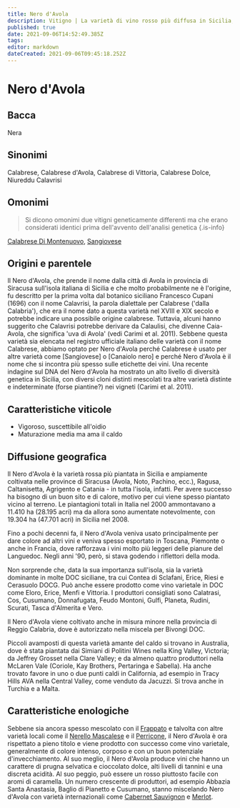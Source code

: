 ```yaml
---
title: Nero d'Avola
description: Vitigno | La varietà di vino rosso più diffusa in Sicilia, apprezzata per il colore, il corpo pieno e il potenziale d'invecchiamento
published: true
date: 2021-09-06T14:52:49.385Z
tags: 
editor: markdown
dateCreated: 2021-09-06T09:45:18.252Z
---
```


# Nero d'Avola

## Bacca
Nera
## Sinonimi
Calabrese, Calabrese d'Avola, Calabrese di Vittoria, Calabrese Dolce, Niureddu Calavrisi

## Omonimi
> Si dicono omonimi due vitigni geneticamente differenti ma che erano considerati identici prima dell'avvento dell'analisi genetica
{.is-info}

[Calabrese Di Montenuovo](/vitigni/Italia/calabrese-di-montenuovo), [Sangiovese](/vitigni/Italia/sangiovese)

## Origini e parentele
Il Nero d'Avola, che prende il nome dalla città di Avola in provincia di Siracusa sull'isola italiana di Sicilia e che molto probabilmente ne è l'origine, fu descritto per la prima volta dal botanico siciliano Francesco Cupani (1696) con il nome Calavrisi, la parola dialettale per Calabrese ('dalla Calabria'), che era il nome dato a questa varietà nel XVIII e XIX secolo e potrebbe indicare una possibile origine calabrese. Tuttavia, alcuni hanno suggerito che Calavrisi potrebbe derivare da Calaulisi, che divenne Caia-Avola, che significa 'uva di Avola' (vedi Carimi et al. 2011). Sebbene questa varietà sia elencata nel registro ufficiale italiano delle varietà con il nome Calabrese, abbiamo optato per Nero d'Avola perché Calabrese è usato per altre varietà come [Sangiovese] o [Canaiolo nero] e perché Nero d'Avola è il nome che si incontra più spesso sulle etichette dei vini. Una recente indagine sul DNA del Nero d'Avola ha mostrato un alto livello di diversità genetica in Sicilia, con diversi cloni distinti mescolati tra altre varietà distinte e indeterminate (forse piantine?) nei vigneti (Carimi et al. 2011).

## Caratteristiche viticole
- Vigoroso, suscettibile all'oidio 
- Maturazione media ma ama il caldo

## Diffusione geografica
Il Nero d'Avola è la varietà rossa più piantata in Sicilia e ampiamente coltivata nelle province di Siracusa (Avola, Noto, Pachino, ecc.), Ragusa, Caltanisetta, Agrigento e Catania - in tutta l'isola, infatti. Per avere successo ha bisogno di un buon sito e di calore, motivo per cui viene spesso piantato vicino al terreno. Le piantagioni totali in Italia nel 2000 ammontavano a 11.410 ha (28.195 acri) ma da allora sono aumentate notevolmente, con 19.304 ha (47.701 acri) in Sicilia nel 2008.

Fino a pochi decenni fa, il Nero d'Avola veniva usato principalmente per dare colore ad altri vini e veniva spesso esportato in Toscana, Piemonte o anche in Francia, dove rafforzava i vini molto più leggeri delle pianure del Languedoc. Negli anni '90, però, si stava godendo i riflettori della moda. 

Non sorprende che, data la sua importanza sull'isola, sia la varietà dominante in molte DOC siciliane, tra cui Contea di Sclafani, Erice, Riesi e Cerasuolo DOCG. Può anche essere prodotto come vino varietale in DOC come Eloro, Erice, Menfi e Vittoria. I produttori consigliati sono Calatrasi, Cos, Cusumano, Donnafugata, Feudo Montoni, Gulfi, Planeta, Rudini, Scurati, Tasca d'Almerita e Vero.

Il Nero d'Avola viene coltivato anche in misura minore nella provincia di Reggio Calabria, dove è autorizzato nella miscela per Bivongi DOC.

Piccoli avamposti di questa varietà amante del caldo si trovano in Australia, dove è stata piantata dai Simiani di Politini Wines nella King Valley, Victoria; da Jeffrey Grosset nella Clare Valley; e da almeno quattro produttori nella McLaren Vale (Coriole, Kay Brothers, Pertaringa e Sabella). Ha anche trovato favore in uno o due punti caldi in California, ad esempio in Tracy Hills AVA nella Central Valley, come venduto da Jacuzzi. Si trova anche in Turchia e a Malta.

## Caratteristiche enologiche
Sebbene sia ancora spesso mescolato con il [Frappato](/vitigni/Italia/frappato) e talvolta con altre varietà locali come il [Nerello Mascalese](/vitigni/Italia/nerello-mascalese) e il [Perricone](/vitigni/Italia/perricone), il Nero d'Avola è ora rispettato a pieno titolo e viene prodotto con successo come vino varietale, generalmente di colore intenso, corposo e con un buon potenziale d'invecchiamento. Al suo meglio, il Nero d'Avola produce vini che hanno un carattere di prugna selvatica e cioccolato dolce, alti livelli di tannini e una discreta acidità. Al suo peggio, può essere un rosso piuttosto facile con aromi di caramella. Un numero crescente di produttori, ad esempio Abbazia Santa Anastasia, Baglio di Pianetto e Cusumano, stanno miscelando Nero d'Avola con varietà internazionali come [Cabernet Sauvignon](/vitigni/Francia/cabernet-sauvignon) e [Merlot](/vitigni/Francia/merlot).
